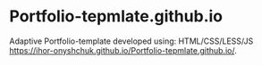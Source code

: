 # Portfolio-tepmlate.github.io

 Adaptive Portfolio-template developed using: HTML/CSS/LESS/JS
 https://ihor-onyshchuk.github.io/Portfolio-tepmlate.github.io/. 
